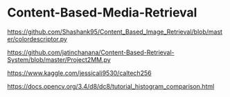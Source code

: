 # Content-Based-Media-Retrieval

https://github.com/Shashank95/Content_Based_Image_Retrieval/blob/master/colordescriptor.py

https://github.com/jatinchanana/Content-Based-Retrieval-System/blob/master/Project2MM.py

https://www.kaggle.com/jessicali9530/caltech256

https://docs.opencv.org/3.4/d8/dc8/tutorial_histogram_comparison.html
